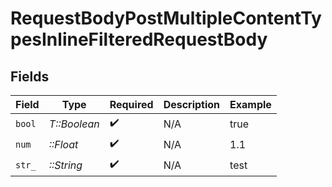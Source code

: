 # RequestBodyPostMultipleContentTypesInlineFilteredRequestBody


## Fields

| Field              | Type               | Required           | Description        | Example            |
| ------------------ | ------------------ | ------------------ | ------------------ | ------------------ |
| `bool`             | *T::Boolean*       | :heavy_check_mark: | N/A                | true               |
| `num`              | *::Float*          | :heavy_check_mark: | N/A                | 1.1                |
| `str_`             | *::String*         | :heavy_check_mark: | N/A                | test               |